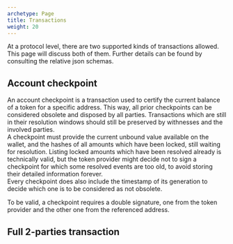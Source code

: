 ```yaml
---
archetype: Page
title: Transactions
weight: 20
---
```


At a protocol level, there are two supported kinds of transactions allowed. This page will discuss both of them. Further details can be found by consulting the relative json schemas.

## Account checkpoint

An account checkpoint is a transaction used to certify the current balance of a token for a specific address. This way, all prior checkpoints can be considered obsolete and disposed by all parties. Transactions which are still in their resolution windows should still be preserved by withnesses and the involved parties.  
A checkpoint must provide the current unbound value available on the wallet, and the hashes of all amounts which have been locked, still waiting for resolution. Listing locked amounts which have been resolved already is technically valid, but the token provider might decide not to sign a checkpoint for which some resolved events are too old, to avoid storing their detailed information forever.  
Every checkpoint does also include the timestamp of its generation to decide which one is to be considered as not obsolete.

To be valid, a checkpoint requires a double signature, one from the token provider and the other one from the referenced address.

## Full 2-parties transaction
